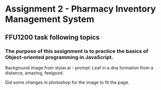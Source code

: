# Assignment 2 - Pharmacy Inventory Management System 
## FFU1200 task following topics

### The purpose of this assignment is to practice the basics of Object-oriented programming in JavaScript.

Background image from stylar.ai - prompt:
Leaf in a dna formation from a distance, amazing, feelgood.

Did some changes in photoshop for the image to fit the page.

